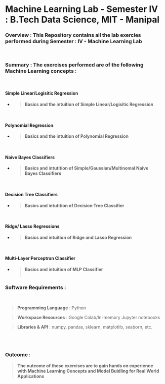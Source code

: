 # **Machine Learning Lab - Semester IV : B.Tech Data Science, MIT - Manipal**
### **Overview : This Repository contains all the lab exercies performed during Semester : IV -  Machine Learning Lab**

<br>

### **Summary : The exercises performed are of the following Machine Learning concepts :** 

<br>

#### **Simple Linear/Logisitic Regression**

- > **Basics and the intuition of Simple Linear/Logisitic Regression**

<br>

#### **Polynomial Regression**
- > **Basics and the intuition of Polynomial Regression**

<br>

#### **Naive Bayes Classifiers**

- > **Basics and intutition of Simple/Gaussian/Multinomal Naive Bayes Classifiers**

<br>

#### **Decision Tree Classifiers**

- > **Basics and intutition of Decision Tree Classifier**

<br>


#### **Ridge/ Lasso Regressions**

- > **Basics and intuition of Ridge and Lasso Regression**

<br>

#### **Multi-Layer Perceptron Classifier**

- > **Basics and intuition of MLP Classifier**
<br><br>

### **Software Requirements :** 

<br>

> **Programming Language** : Python

> **Workspace Resources** : Google Colab/In-memory Jupyter notebooks

> **Libraries & API** : numpy, pandas, sklearn, matplotlib, seaborn, etc.

<br><br>

### **Outcome :**

> **The outcome of these exercises are to gain hands on experience with Machine Learning Concepts and Model Buidling for Real World Applications**

<br>